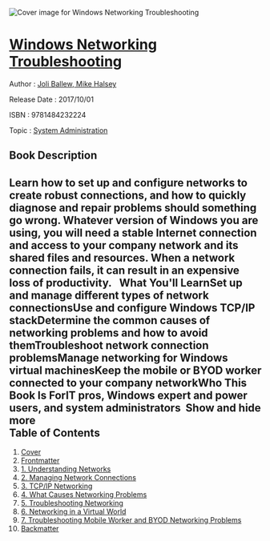 ![Cover image for Windows Networking Troubleshooting](https://imgdetail.ebookreading.net/cover/cover/20200215/EB9781484232224.jpg)

[Windows Networking Troubleshooting](https://ebookreading.net/view/book/Windows+Networking+Troubleshooting-EB9781484232224_1.html "Windows Networking Troubleshooting")
====================================================================================================================

Author : [Joli Ballew](https://ebookreading.net/search/author/Joli+Ballew),[ Mike Halsey](https://ebookreading.net/search/author/+Mike+Halsey)

Release Date : 2017/10/01

ISBN : 9781484232224

Topic : [System Administration](https://ebookreading.net/search/category/system-administration)

Book Description
-----------------

 Learn how to set up and configure networks to create robust connections, and how to quickly diagnose and repair problems should something go wrong. Whatever version of Windows you are using, you will need a stable Internet connection and access to your company network and its shared files and resources. When a network connection fails, it can result in an expensive loss of productivity. 
 What You'll LearnSet up and manage different types of network connectionsUse and configure Windows TCP/IP stackDetermine the common causes of networking problems and how to avoid themTroubleshoot network connection problemsManage networking for Windows virtual machinesKeep the mobile or BYOD worker connected to your company networkWho This Book Is ForIT pros, Windows expert and power users, and system administrators         Show and hide more                
Table of Contents
-----------------

1. [Cover](https://ebookreading.net/view/book/Windows+Networking+Troubleshooting-EB9781484232224_1.html)
1. [Frontmatter](https://ebookreading.net/view/book/Windows+Networking+Troubleshooting-EB9781484232224_2.html)
1. [1. Understanding Networks](https://ebookreading.net/view/book/Windows+Networking+Troubleshooting-EB9781484232224_3.html)
1. [2. Managing Network Connections](https://ebookreading.net/view/book/Windows+Networking+Troubleshooting-EB9781484232224_4.html)
1. [3. TCP/IP Networking](https://ebookreading.net/view/book/Windows+Networking+Troubleshooting-EB9781484232224_5.html)
1. [4. What Causes Networking Problems](https://ebookreading.net/view/book/Windows+Networking+Troubleshooting-EB9781484232224_6.html)
1. [5. Troubleshooting Networking](https://ebookreading.net/view/book/Windows+Networking+Troubleshooting-EB9781484232224_7.html)
1. [6. Networking in a Virtual World](https://ebookreading.net/view/book/Windows+Networking+Troubleshooting-EB9781484232224_8.html)
1. [7. Troubleshooting Mobile Worker and BYOD Networking Problems](https://ebookreading.net/view/book/Windows+Networking+Troubleshooting-EB9781484232224_9.html)
1. [Backmatter](https://ebookreading.net/view/book/Windows+Networking+Troubleshooting-EB9781484232224_10.html)
